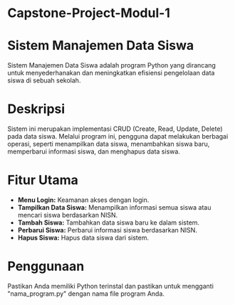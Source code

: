 # Capstone-Project-Modul-1

# Sistem Manajemen Data Siswa

Sistem Manajemen Data Siswa adalah program Python yang dirancang untuk menyederhanakan dan meningkatkan efisiensi pengelolaan data siswa di sebuah sekolah.

# Deskripsi 

Sistem ini merupakan implementasi CRUD (Create, Read, Update, Delete) pada data siswa. Melalui program ini, pengguna dapat melakukan berbagai operasi, seperti menampilkan data siswa, menambahkan siswa baru, memperbarui informasi siswa, dan menghapus data siswa.

# Fitur Utama
- **Menu Login:** Keamanan akses dengan login.
- **Tampilkan Data Siswa:** Menampilkan informasi semua siswa atau mencari siswa berdasarkan NISN.
- **Tambah Siswa:** Tambahkan data siswa baru ke dalam sistem.
- **Perbarui Siswa:** Perbarui informasi siswa berdasarkan NISN.
- **Hapus Siswa:** Hapus data siswa dari sistem.

# Penggunaan
Pastikan Anda memiliki Python terinstal dan pastikan untuk mengganti "nama_program.py" dengan nama file program Anda. 
